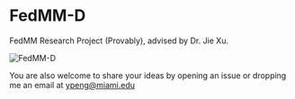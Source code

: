 # FedMM-D
FedMM Research Project (Provably), advised by Dr. Jie Xu.

![FedMM-D](fig/memory.png)

You are also welcome to share your ideas by opening an issue or dropping me an email at ypeng@miami.edu
